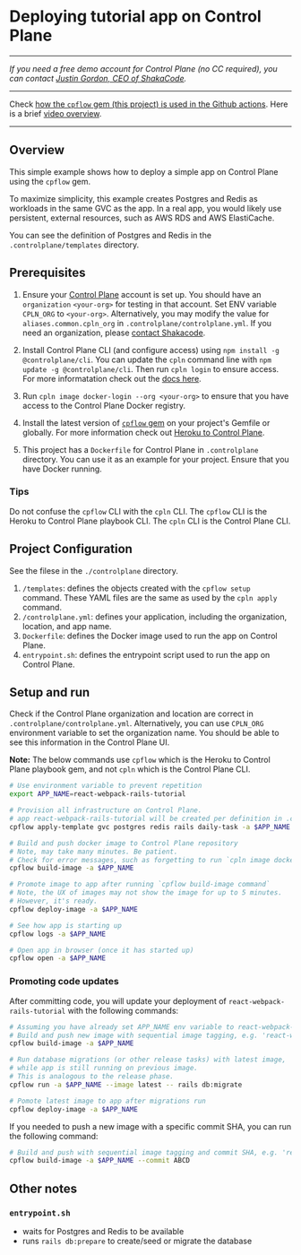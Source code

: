 # Deploying tutorial app on Control Plane

---

_If you need a free demo account for Control Plane (no CC required), you can contact [Justin Gordon, CEO of ShakaCode](mailto:justin@shakacode.com)._

---

Check [how the `cpflow` gem (this project) is used in the Github actions](https://github.com/shakacode/react-webpack-rails-tutorial/blob/master/.github/actions/deploy-to-control-plane/action.yml).
Here is a brief [video overview](https://www.youtube.com/watch?v=llaQoAV_6Iw).

---

## Overview
This simple example shows how to deploy a simple app on Control Plane using the `cpflow` gem.

To maximize simplicity, this example creates Postgres and Redis as workloads in the same GVC as the app.
In a real app, you would likely use persistent, external resources, such as AWS RDS and AWS ElastiCache.

You can see the definition of Postgres and Redis in the `.controlplane/templates` directory.

## Prerequisites

1. Ensure your [Control Plane](https://shakacode.controlplane.com) account is set up.
You should have an `organization` `<your-org>` for testing in that account.
Set ENV variable `CPLN_ORG` to `<your-org>`. Alternatively, you may modify the 
value for `aliases.common.cpln_org` in `.controlplane/controlplane.yml`.
If you need an organization, please [contact Shakacode](mailto:controlplane@shakacode.com).

2. Install Control Plane CLI (and configure access) using `npm install -g @controlplane/cli`.
You can update the `cpln` command line with `npm update -g @controlplane/cli`.
Then run `cpln login` to ensure access.
For more informatation check out the
[docs here](https://shakadocs.controlplane.com/quickstart/quick-start-3-cli#getting-started-with-the-cli).

3. Run `cpln image docker-login --org <your-org>` to ensure that you have access to the Control Plane Docker registry.

4. Install the latest version of
[`cpflow` gem](https://rubygems.org/gems/cpflow)
on your project's Gemfile or globally.
For more information check out
[Heroku to Control Plane](https://github.com/shakacode/heroku-to-control-plane).

5. This project has a `Dockerfile` for Control Plane in `.controlplane` directory.
You can use it as an example for your project.
Ensure that you have Docker running.

### Tips
Do not confuse the `cpflow` CLI with the `cpln` CLI.
The `cpflow` CLI is the Heroku to Control Plane playbook CLI.
The `cpln` CLI is the Control Plane CLI.

## Project Configuration
See the filese in the `./controlplane` directory.

1. `/templates`: defines the objects created with the `cpflow setup` command.
These YAML files are the same as used by the `cpln apply` command.
2. `/controlplane.yml`: defines your application, including the organization, location, and app name.
3. `Dockerfile`: defines the Docker image used to run the app on Control Plane.
4. `entrypoint.sh`: defines the entrypoint script used to run the app on Control Plane.

## Setup and run

Check if the Control Plane organization and location are correct in `.controlplane/controlplane.yml`.
Alternatively, you can use `CPLN_ORG` environment variable to set the organization name.
You should be able to see this information in the Control Plane UI.

**Note:** The below commands use `cpflow` which is the Heroku to Control Plane playbook gem,
and not `cpln` which is the Control Plane CLI.

```sh
# Use environment variable to prevent repetition
export APP_NAME=react-webpack-rails-tutorial

# Provision all infrastructure on Control Plane.
# app react-webpack-rails-tutorial will be created per definition in .controlplane/controlplane.yml
cpflow apply-template gvc postgres redis rails daily-task -a $APP_NAME

# Build and push docker image to Control Plane repository
# Note, may take many minutes. Be patient.
# Check for error messages, such as forgetting to run `cpln image docker-login --org <your-org>`
cpflow build-image -a $APP_NAME

# Promote image to app after running `cpflow build-image command`
# Note, the UX of images may not show the image for up to 5 minutes.
# However, it's ready.
cpflow deploy-image -a $APP_NAME

# See how app is starting up
cpflow logs -a $APP_NAME

# Open app in browser (once it has started up)
cpflow open -a $APP_NAME
```

### Promoting code updates

After committing code, you will update your deployment of `react-webpack-rails-tutorial` with the following commands:

```sh
# Assuming you have already set APP_NAME env variable to react-webpack-rails-tutorial
# Build and push new image with sequential image tagging, e.g. 'react-webpack-rails-tutorial:1', then 'react-webpack-rails-tutorial:2', etc.
cpflow build-image -a $APP_NAME

# Run database migrations (or other release tasks) with latest image,
# while app is still running on previous image.
# This is analogous to the release phase.
cpflow run -a $APP_NAME --image latest -- rails db:migrate

# Pomote latest image to app after migrations run
cpflow deploy-image -a $APP_NAME
```

If you needed to push a new image with a specific commit SHA, you can run the following command:

```sh
# Build and push with sequential image tagging and commit SHA, e.g. 'react-webpack-rails-tutorial:123_ABCD'
cpflow build-image -a $APP_NAME --commit ABCD
```

## Other notes

### `entrypoint.sh`
- waits for Postgres and Redis to be available
- runs `rails db:prepare` to create/seed or migrate the database
